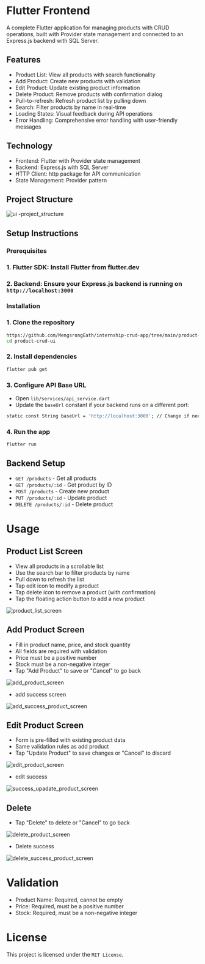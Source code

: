 # Flutter Frontend

A complete Flutter application for managing products with CRUD operations, built with Provider state management and connected to an Express.js backend with SQL Server.

## Features

- Product List: View all products with search functionality
- Add Product: Create new products with validation
- Edit Product: Update existing product information
- Delete Product: Remove products with confirmation dialog
- Pull-to-refresh: Refresh product list by pulling down
- Search: Filter products by name in real-time
- Loading States: Visual feedback during API operations
- Error Handling: Comprehensive error handling with user-friendly messages

## Technology

- Frontend: Flutter with Provider state management
- Backend: Express.js with SQL Server
- HTTP Client: http package for API communication
- State Management: Provider pattern

## Project Structure

![ui -project_structure](https://github.com/user-attachments/assets/95c25e0e-50d3-4ea0-a692-dfdba5f91263)

## Setup Instructions 

### Prerequisites

### 1. Flutter SDK: Install Flutter from flutter.dev

### 2. Backend: Ensure your Express.js backend is running on `http://localhost:3000`

### Installation

### 1. Clone the repository

``` bash
https://github.com/MengsrongEath/internship-crud-app/tree/main/product-crud-ui
cd product-crud-ui
```

### 2. Install dependencies

``` bash
flutter pub get
```

### 3. Configure API Base URL

- Open `lib/services/api_service.dart`
- Update the `baseUrl` constant if your backend runs on a different port:

``` bash
static const String baseUrl = 'http://localhost:3000'; // Change if needed
```

### 4. Run the app

``` bash
flutter run
```

## Backend Setup

- `GET /products` - Get all products
- `GET /products/:id` - Get product by ID
- `POST /products` - Create new product
- `PUT /products/:id` - Update product
- `DELETE /products/:id` - Delete product

# Usage

## Product List Screen

- View all products in a scrollable list
- Use the search bar to filter products by name
- Pull down to refresh the list
- Tap edit icon to modify a product
- Tap delete icon to remove a product (with confirmation)
- Tap the floating action button to add a new product

![product_list_screen](https://github.com/user-attachments/assets/9474c40e-99b1-4cd0-b44c-cb096b4eb676)

## Add Product Screen

- Fill in product name, price, and stock quantity
- All fields are required with validation
- Price must be a positive number
- Stock must be a non-negative integer
- Tap "Add Product" to save or "Cancel" to go back

![add_product_screen](https://github.com/user-attachments/assets/72f8ca68-499f-4b90-908f-4a944c465a20)

- add success screen

![add_success_product_screen](https://github.com/user-attachments/assets/41cedd3b-4f44-474a-833c-2f5839928d83)

## Edit Product Screen

- Form is pre-filled with existing product data
- Same validation rules as add product
- Tap "Update Product" to save changes or "Cancel" to discard

![edit_product_screen](https://github.com/user-attachments/assets/048dcdf2-66f8-4a1c-8c0e-3b4dce1734f0)

- edit success

![success_upadate_product_screen](https://github.com/user-attachments/assets/1f278490-1993-4387-b0a8-0755a27fe43e)

## Delete

- Tap "Delete" to delete or "Cancel" to go back

![delete_product_screen](https://github.com/user-attachments/assets/a172d01a-9276-4c9f-bbbd-4ed25fcead21)

- Delete success

![delete_success_product_screen](https://github.com/user-attachments/assets/184bad4f-0f75-497b-97cd-da2ac2b4bfc1)


# Validation 

- Product Name: Required, cannot be empty
- Price: Required, must be a positive number
- Stock: Required, must be a non-negative integer

# License

This project is licensed under the `MIT License`.





